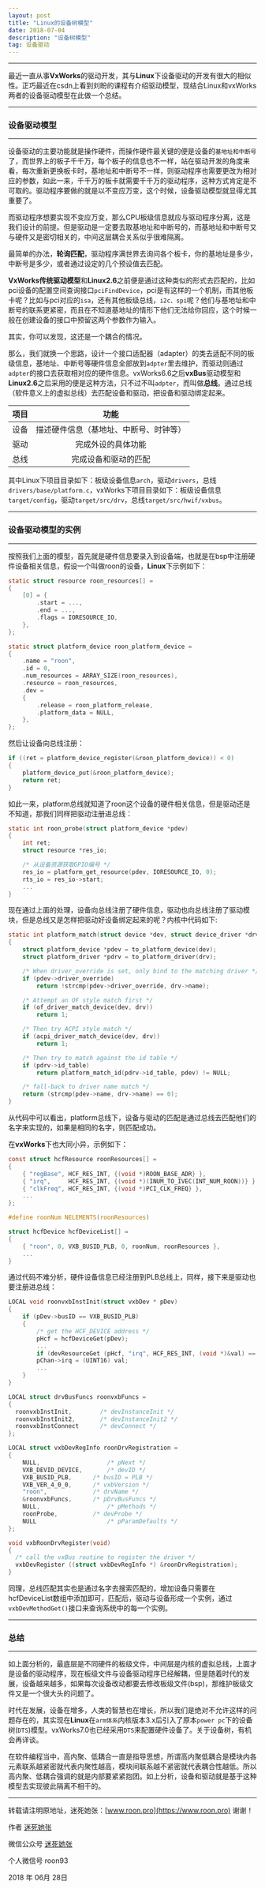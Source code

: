 ```yaml
---
layout: post
title: "Linux的设备树模型"
date: 2018-07-04
description: "设备树模型"
tag: 设备驱动
---   
```

------

最近一直从事**VxWorks**的驱动开发，其与**Linux**下设备驱动的开发有很大的相似性。正巧最近在csdn上看到刘盼的课程有介绍驱动模型，现结合Linux和vxWorks两者的设备驱动模型在此做一个总结。

-----
### 设备驱动模型
-----

设备驱动的主要功能就是操作硬件，而操作硬件最关键的便是设备的`基地址和中断号`了，而世界上的板子千千万，每个板子的信息也不一样，站在驱动开发的角度来看，每次重新更换板卡时，基地址和中断号不一样，则驱动程序也需要更改为相对应的参数，如此一来，千千万的板卡就需要千千万的驱动程序，这种方式肯定是不可取的。驱动程序要做的就是以不变应万变，这个时候，设备驱动模型就显得尤其重要了。


而驱动程序想要实现不变应万变，那么CPU板级信息就应与驱动程序分离，这是我们设计的前提。但是驱动是一定要去取基地址和中断号的，而基地址和中断号又与硬件又是密切相关的，中间这层耦合关系似乎很难隔离。


最简单的办法，**轮询匹配**，驱动程序满世界去询问各个板卡，你的基地址是多少，中断号是多少，或者通过设定的几个预设值去匹配。


**VxWorks传统驱动模型**和**Linux2.6**之前便是通过这种类似的形式去匹配的，比如pci设备的配置空间查询接口`pciFindDevice`，pci是有这样的一个机制，而其他板卡呢？比如与pci对应的`isa`，还有其他板级总线，`i2c、spi`呢？他们与基地址和中断号的联系更紧密，而且在不知道基地址的情形下他们无法给你回应，这个时候一般在创建设备的接口中预留这两个参数作为输入。


其实，你可以发现，这还是一个耦合的情况。


那么，我们就换一个思路，设计一个接口适配器（adapter）的类去适配不同的板级信息，基地址、中断号等硬件信息全部放到`adpter`里去维护，而驱动则通过`adpter`的接口去获取相对应的硬件信息。vxWorks6.6之后**vxBus**驱动模型和**Linux2.6**之后采用的便是这种方法，只不过不叫`adpter`，而叫做**总线**。通过总线（软件意义上的虚拟总线）去匹配设备和驱动，把设备和驱动绑定起来。

| 项目        |    功能    		|
| --------    | :-----:  			|
| 设备        | 描述硬件信息（基地址、中断号、时钟等）|
| 驱动        | 完成外设的具体功能   							 |
| 总线        | 完成设备和驱动的匹配 								|

其中Linux下项目目录如下：板级设备信息`arch`，驱动`drivers`，总线`drivers/base/platform.c`，vxWorks下项目目录如下：板级设备信息`target/config`，驱动`target/src/drv`，总线`target/src/hwif/vxbus`。

-----
### 设备驱动模型的实例
-----

按照我们上面的模型，首先就是硬件信息要录入到设备端，也就是在bsp中注册硬件设备相关信息，假设一个叫做roon的设备，**Linux**下示例如下：
```c
static struct resource roon_resources[] =
{
	[0] = {
		.start = ...,
		.end = ...,
		.flags = IORESOURCE_IO,
	},
};

static struct platform_device roon_platform_device =
{
	.name = "roon",
	.id = 0,
	.num_resources = ARRAY_SIZE(roon_resources),
	.resource = roon_resources,
	.dev =
	{
		.release = roon_platform_release,
		.platform_data = NULL,
	},
};
```
然后让设备向总线注册：
```c
if ((ret = platform_device_register(&roon_platform_device)) < 0)
{
	platform_device_put(&roon_platform_device);
	return ret;
}
```
如此一来，platform总线就知道了roon这个设备的硬件相关信息，但是驱动还是不知道，那我们同样把驱动注册进总线：
```c
static int roon_probe(struct platform_device *pdev)
{
	int ret;
	struct resource *res_io;

	/* 从设备资源获取GPIO编号 */
	res_io = platform_get_resource(pdev, IORESOURCE_IO, 0);
	rts_io = res_io->start;
	...
}
```
现在通过上面的处理，设备向总线注册了硬件信息，驱动也向总线注册了驱动模块，但是总线又是怎样把驱动好设备绑定起来的呢？内核中代码如下:
```c
static int platform_match(struct device *dev, struct device_driver *drv)
{
    struct platform_device *pdev = to_platform_device(dev);
    struct platform_driver *pdrv = to_platform_driver(drv);

    /* When driver_override is set, only bind to the matching driver */
    if (pdev->driver_override)
        return !strcmp(pdev->driver_override, drv->name);

    /* Attempt an OF style match first */
    if (of_driver_match_device(dev, drv))
        return 1;

    /* Then try ACPI style match */
    if (acpi_driver_match_device(dev, drv))
        return 1;

    /* Then try to match against the id table */
    if (pdrv->id_table)
        return platform_match_id(pdrv->id_table, pdev) != NULL;

    /* fall-back to driver name match */
    return (strcmp(pdev->name, drv->name) == 0);
}
```
从代码中可以看出，platform总线下，设备与驱动的匹配是通过总线去匹配他们的名字来实现的，如果是相同的名字，则匹配成功。

在**vxWorks**下也大同小异，示例如下：
```c
const struct hcfResource roonResources[] =
{
    { "regBase", HCF_RES_INT, {(void *)ROON_BASE_ADR} },
    { "irq",     HCF_RES_INT, {(void *)(INUM_TO_IVEC(INT_NUM_ROON))} },
    { "clkFreq", HCF_RES_INT, {(void *)PCI_CLK_FREQ} },
    ...
};

#define roonNum NELEMENTS(roonResources)

struct hcfDevice hcfDeviceList[] =
{
	{ "roon", 0, VXB_BUSID_PLB, 0, roonNum, roonResources },
	...
}
```
通过代码不难分析，硬件设备信息已经注册到PLB总线上，同样，接下来是驱动也要注册进总线：
```c
LOCAL void roonvxbInstInit(struct vxbDev * pDev)
{
	if (pDev->busID == VXB_BUSID_PLB)
	{
		/* get the HCF_DEVICE address */
		pHcf = hcfDeviceGet(pDev);
		...
		if (devResourceGet (pHcf, "irq", HCF_RES_INT, (void *)&val) == OK)
		pChan->irq = (UINT16) val;
		...
	}
}

LOCAL struct drvBusFuncs roonvxbFuncs =
{
  roonvxbInstInit,        /* devInstanceInit */
  roonvxbInstInit2,       /* devInstanceInit2 */
  roonvxbInstConnect      /* devConnect */
};

LOCAL struct vxbDevRegInfo roonDrvRegistration =
{
    NULL,					/* pNext */
    VXB_DEVID_DEVICE,		/* devID */
    VXB_BUSID_PLB,		/* busID = PLB */
    VXB_VER_4_0_0,		/* vxbVersion */
    "roon",				/* drvName */
    &roonvxbFuncs,		/* pDrvBusFuncs */
    NULL,					/* pMethods */
    roonProbe,			/* devProbe */
    NULL					/* pParamDefaults */
};

void vxbRoonDrvRegister(void)
{
  /* call the vxBus routine to register the driver */
  vxbDevRegister ((struct vxbDevRegInfo *) &roonDrvRegistration);
}
```

同理，总线匹配其实也是通过名字去搜索匹配的，增加设备只需要在hcfDeviceList数组中添加即可，匹配后，驱动与设备形成一个实例，通过`vxbDevMethodGet()`接口来查询系统中的每一个实例。

-----
### 总结
-----

如上面分析的，最底层是不同硬件的板级文件，中间层是内核的虚拟总线，上面才是设备的驱动程序，现在板级文件与设备驱动程序已经解耦，但是随着时代的发展，设备越来越多，如果每次设备改动都要去修改板级文件(bsp)，那维护板级文件又是一个很大头的问题了。


时代在发展，设备在增多，人类的智慧也在增长，所以我们是绝对不允许这样的问题存在的，其实现在**Linux**在`arm体系`内核版本3.x后引入了原本`power pc`下的设备树(`DTS`)模型。vxWorks7.0也已经采用`DTS`来配置硬件设备了。关于设备树，有机会再详谈。


在软件编程当中，高内聚、低耦合一直是指导思想，所谓高内聚低耦合是模块内各元素联系越紧密就代表内聚性越高，模块间联系越不紧密就代表耦合性越低。所以高内聚、低耦合强调的就是内部要紧紧抱团。如上分析，设备和驱动就是基于这种模型去实现彼此隔离不相干的。

------

转载请注明原地址，迷死她张：[www.roon.pro](https://www.roon.pro) 谢谢！

作者 [迷死她张](https://www.roon.pro)

微信公众号 [迷死她张](http://mp.weixin.qq.com/mp/homepage?__biz=MzIxOTYyNjQ4Mg==&hid=4&sn=36c28244f4b4a44604719c1059709b7a#wechat_redirect)

个人微信号 roon93

2018 年 06月 28日
